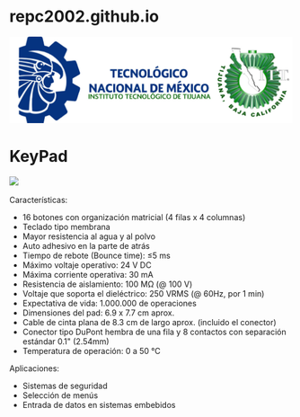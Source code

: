 # repc2002.github.io

<img src="ITT.jpg">

# KeyPad

<img src="https://www.electronicwings.com/storage/PlatformSection/TopicContent/125/description/4x4%20Keypad.png">

Características:
- 16 botones con organización matricial (4 filas x 4 columnas)
- Teclado tipo membrana
- Mayor resistencia al agua y al polvo
- Auto adhesivo en la parte de atrás
- Tiempo de rebote (Bounce time): ≤5 ms
- Máximo voltaje operativo: 24 V DC
- Máxima corriente operativa: 30 mA
- Resistencia de aislamiento: 100 MΩ (@ 100 V)
- Voltaje que soporta el dieléctrico: 250 VRMS (@ 60Hz, por 1 min)
- Expectativa de vida: 1.000.000 de operaciones
- Dimensiones del pad: 6.9 x 7.7 cm aprox.
- Cable de cinta plana de 8.3 cm de largo aprox. (incluido el conector)
- Conector tipo DuPont hembra de una fila y 8 contactos con separación estándar 0.1" (2.54mm)
- Temperatura de operación: 0 a 50 °C
 

Aplicaciones:
- Sistemas de seguridad
- Selección de menús
- Entrada de datos en sistemas embebidos
